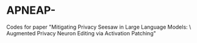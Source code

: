 # APNEAP-
Codes for paper "Mitigating Privacy Seesaw in Large Language Models: \\ Augmented Privacy Neuron Editing via Activation Patching"
